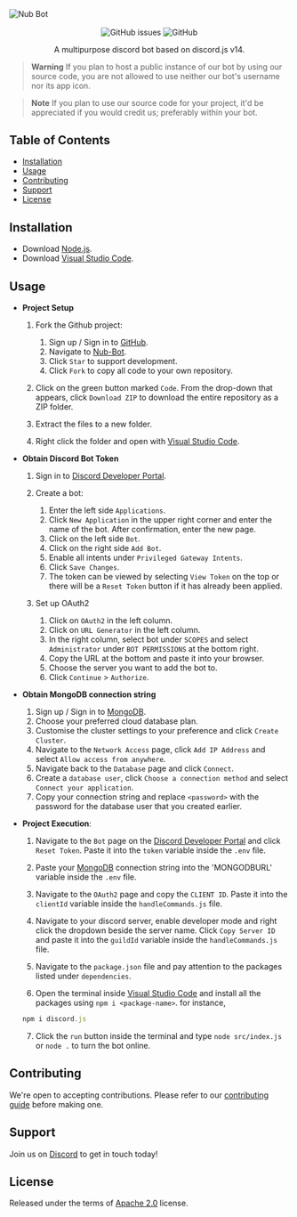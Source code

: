 <img align="center" alt="Nub Bot" src="https://cdn.discordapp.com/attachments/819912862595416077/1116056718686818395/Nub_Bot.png">

<p align="center">
<img align="center" alt="GitHub issues" src="https://img.shields.io/github/issues/TheLegenDev/Nub-Bot?style=for-the-badge"> 
<img align="center" alt="GitHub" src="https://img.shields.io/github/license/TheLegenDev/Nub-Bot?style=for-the-badge">
</p>

<p align="center">
A multipurpose discord bot based on discord.js v14.
</p>

> **Warning**
> If you plan to host a public instance of our bot by using our source code, you are not allowed to use neither our bot's username nor its app icon.

> **Note**
> If you plan to use our source code for your project, it'd be appreciated if you would credit us; preferably within your bot.

## Table of Contents
- [Installation](#installation)
- [Usage](#usage)
- [Contributing](#contributing)
- [Support](#support)
- [License](#license)

## Installation
- Download [Node.js](https://docs.npmjs.com/downloading-and-installing-node-js-and-npm).
- Download [Visual Studio Code](https://code.visualstudio.com/download).

## Usage
- **Project Setup**

    1. Fork the Github project:
       1. Sign up / Sign in to [GitHub](https://github.com/).
       2. Navigate to [Nub-Bot](https://github.com/TheLegenDev/Nub-Bot).
       3. Click `Star` to support development.
       4. Click `Fork` to copy all code to your own repository.
   
    2. Click on the green button marked `Code`. From the drop-down that appears,
    click `Download ZIP` to download the entire repository as a ZIP folder.

    3. Extract the files to a new folder.

    4. Right click the folder and open with [Visual Studio Code](https://code.visualstudio.com/download).


- **Obtain Discord Bot Token**

    1. Sign in to [Discord Developer Portal](https://discord.com/developers/applications).

    2. Create a bot:
        1. Enter the left side `Applications`.
        2. Click `New Application` in the upper right corner and enter the name of the bot. After confirmation, enter the new page.
        3. Click on the left side `Bot`.
        4. Click on the right side `Add Bot`.
        6. Enable all intents under `Privileged Gateway Intents`.
        7. Click `Save Changes`.
        8. The token can be viewed by selecting `View Token` on the top or there will be a `Reset Token` button if it has already been applied.
   
    3. Set up OAuth2
        1. Click on `OAuth2` in the left column.
        2. Click on `URL Generator` in the left column.
        3. In the right column, select bot under `SCOPES` and select `Administrator` under `BOT PERMISSIONS` at the bottom right.
        4. Copy the URL at the bottom and paste it into your browser.
        5. Choose the server you want to add the bot to.
        6. Click `Continue` > `Authorize`.


- **Obtain MongoDB connection string**

    1. Sign up / Sign in to [MongoDB](https://www.mongodb.com).
    2. Choose your preferred cloud database plan.
    3. Customise the cluster settings to your preference and click `Create Cluster`.
    4. Navigate to the `Network Access` page, click `Add IP Address` and select `Allow access from anywhere`.
    5. Navigate back to the `Database` page and click `Connect`.
    6. Create a `database user`, click `Choose a connection method` and select `Connect your application`.
    7. Copy your connection string and replace `<password>` with the password for the database user that you created earlier.


- **Project Execution**:

    1. Navigate to the `Bot` page on the [Discord Developer Portal](https://discord.com/developers/applications) and click `Reset Token`.
    Paste it into the `token` variable inside the `.env` file.

    2. Paste your [MongoDB](https://www.mongodb.com) connection string into the 'MONGODBURL' variable inside the `.env` file.

    3. Navigate to the `OAuth2` page and copy the `CLIENT ID`. 
    Paste it into the `clientId` variable inside the `handleCommands.js` file.

    4. Navigate to your discord server, enable developer mode and right click the dropdown beside the server name. 
    Click `Copy Server ID` and paste it into the `guildId` variable inside the `handleCommands.js` file.
    
    5. Navigate to the `package.json` file and pay attention to the packages listed under `dependencies`.

    6. Open the terminal inside [Visual Studio Code](https://code.visualstudio.com/download) and install all the packages using `npm i <package-name>`. 
    for instance,
    ```js
    npm i discord.js
    ```
    
    7. Click the `run` button inside the terminal and type `node src/index.js` or `node .` to turn the bot online.
        
## Contributing
We're open to accepting contributions. Please refer to our [contributing guide](https://github.com/TheLegenDev/Nub-Bot/blob/main/CONTRIBUTING.md) before making one.

## Support
Join us on [Discord](https://discord.gg/URZnqtEbsQ) to get in touch today!

## License
Released under the terms of [Apache 2.0](https://github.com/TheLegenDev/Nub-Bot/blob/main/LICENSE) license.
